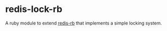# redis-lock-rb
A ruby module to extend [redis-rb](https://github.com/ezmobius/redis-rb) that implements a simple locking system.
